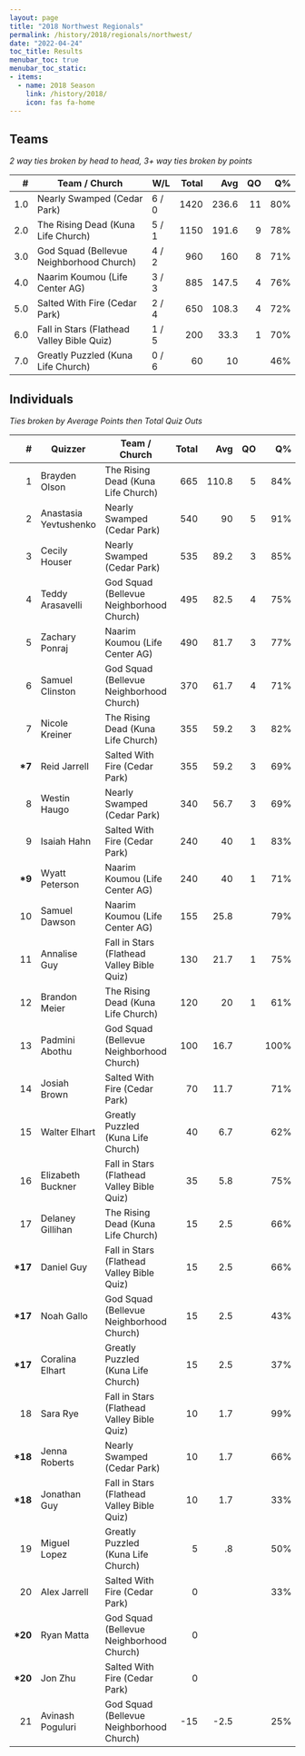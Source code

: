 ```yaml
---
layout: page
title: "2018 Northwest Regionals"
permalink: /history/2018/regionals/northwest/
date: "2022-04-24"
toc_title: Results
menubar_toc: true
menubar_toc_static:
- items:
  - name: 2018 Season
    link: /history/2018/
    icon: fas fa-home
---
```


## Teams

*2 way ties broken by head to head, 3+ way ties broken by points*

| #   | Team / Church                              | W/L   | Total | Avg   | QO | Q%  |
|----:|--------------------------------------------|-------|------:|------:|---:|----:|
| 1.0 | Nearly Swamped (Cedar Park)                | 6 / 0 | 1420  | 236.6 | 11 | 80% |
| 2.0 | The Rising Dead (Kuna Life Church)         | 5 / 1 | 1150  | 191.6 | 9  | 78% |
| 3.0 | God Squad (Bellevue Neighborhood Church)   | 4 / 2 | 960   | 160   | 8  | 71% |
| 4.0 | Naarim Koumou (Life Center AG)             | 3 / 3 | 885   | 147.5 | 4  | 76% |
| 5.0 | Salted With Fire (Cedar Park)              | 2 / 4 | 650   | 108.3 | 4  | 72% |
| 6.0 | Fall in Stars (Flathead Valley Bible Quiz) | 1 / 5 | 200   | 33.3  | 1  | 70% |
| 7.0 | Greatly Puzzled (Kuna Life Church)         | 0 / 6 | 60    | 10    |    | 46% |

## Individuals

*Ties broken by Average Points then Total Quiz Outs*

| #        | Quizzer               | Team / Church                              | Total | Avg   | QO | Q%   |
|---------:|-----------------------|--------------------------------------------|------:|------:|---:|-----:|
| 1        | Brayden Olson         | The Rising Dead (Kuna Life Church)         | 665   | 110.8 | 5  | 84%  |
| 2        | Anastasia Yevtushenko | Nearly Swamped (Cedar Park)                | 540   | 90    | 5  | 91%  |
| 3        | Cecily Houser         | Nearly Swamped (Cedar Park)                | 535   | 89.2  | 3  | 85%  |
| 4        | Teddy Arasavelli      | God Squad (Bellevue Neighborhood Church)   | 495   | 82.5  | 4  | 75%  |
| 5        | Zachary Ponraj        | Naarim Koumou (Life Center AG)             | 490   | 81.7  | 3  | 77%  |
| 6        | Samuel Clinston       | God Squad (Bellevue Neighborhood Church)   | 370   | 61.7  | 4  | 71%  |
| 7        | Nicole Kreiner        | The Rising Dead (Kuna Life Church)         | 355   | 59.2  | 3  | 82%  |
| **\*7**  | Reid Jarrell          | Salted With Fire (Cedar Park)              | 355   | 59.2  | 3  | 69%  |
| 8        | Westin Haugo          | Nearly Swamped (Cedar Park)                | 340   | 56.7  | 3  | 69%  |
| 9        | Isaiah Hahn           | Salted With Fire (Cedar Park)              | 240   | 40    | 1  | 83%  |
| **\*9**  | Wyatt Peterson        | Naarim Koumou (Life Center AG)             | 240   | 40    | 1  | 71%  |
| 10       | Samuel Dawson         | Naarim Koumou (Life Center AG)             | 155   | 25.8  |    | 79%  |
| 11       | Annalise Guy          | Fall in Stars (Flathead Valley Bible Quiz) | 130   | 21.7  | 1  | 75%  |
| 12       | Brandon Meier         | The Rising Dead (Kuna Life Church)         | 120   | 20    | 1  | 61%  |
| 13       | Padmini Abothu        | God Squad (Bellevue Neighborhood Church)   | 100   | 16.7  |    | 100% |
| 14       | Josiah Brown          | Salted With Fire (Cedar Park)              | 70    | 11.7  |    | 71%  |
| 15       | Walter Elhart         | Greatly Puzzled (Kuna Life Church)         | 40    | 6.7   |    | 62%  |
| 16       | Elizabeth Buckner     | Fall in Stars (Flathead Valley Bible Quiz) | 35    | 5.8   |    | 75%  |
| 17       | Delaney Gillihan      | The Rising Dead (Kuna Life Church)         | 15    | 2.5   |    | 66%  |
| **\*17** | Daniel Guy            | Fall in Stars (Flathead Valley Bible Quiz) | 15    | 2.5   |    | 66%  |
| **\*17** | Noah Gallo            | God Squad (Bellevue Neighborhood Church)   | 15    | 2.5   |    | 43%  |
| **\*17** | Coralina Elhart       | Greatly Puzzled (Kuna Life Church)         | 15    | 2.5   |    | 37%  |
| 18       | Sara Rye              | Fall in Stars (Flathead Valley Bible Quiz) | 10    | 1.7   |    | 99%  |
| **\*18** | Jenna Roberts         | Nearly Swamped (Cedar Park)                | 10    | 1.7   |    | 66%  |
| **\*18** | Jonathan Guy          | Fall in Stars (Flathead Valley Bible Quiz) | 10    | 1.7   |    | 33%  |
| 19       | Miguel Lopez          | Greatly Puzzled (Kuna Life Church)         | 5     | .8    |    | 50%  |
| 20       | Alex Jarrell          | Salted With Fire (Cedar Park)              | 0     |       |    | 33%  |
| **\*20** | Ryan Matta            | God Squad (Bellevue Neighborhood Church)   | 0     |       |    |      |
| **\*20** | Jon Zhu               | Salted With Fire (Cedar Park)              | 0     |       |    |      |
| 21       | Avinash Poguluri      | God Squad (Bellevue Neighborhood Church)   | -15   | -2.5  |    | 25%  |
